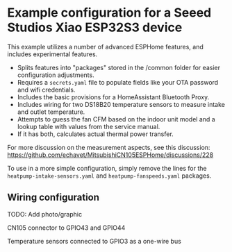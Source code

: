 # Example configuration for a Seeed Studios Xiao ESP32S3 device

This example utilizes a number of advanced ESPHome features, and includes experimental features.

- Splits features into "packages" stored in the /common folder for easier configuration adjustments.
- Requires a `secrets.yaml` file to populate fields like your OTA password and wifi credentials.
- Includes the basic provisions for a HomeAssistant Bluetooth Proxy.
- Includes wiring for two DS18B20 temperature sensors to measure intake and outlet temperature.
- Attempts to guess the fan CFM based on the indoor unit model and a lookup table with values from the service manual.
- If it has both, calculates actual thermal power transfer.

For more discussion on the measurement aspects, see this discussion: https://github.com/echavet/MitsubishiCN105ESPHome/discussions/228

To use in a more simple configuration, simply remove the lines for the `heatpump-intake-sensors.yaml` and `heatpump-fanspeeds.yaml` packages.

## Wiring configuration

TODO: Add photo/graphic

CN105 connector to GPIO43 and GPIO44

Temperature sensors connected to GPIO3 as a one-wire bus

